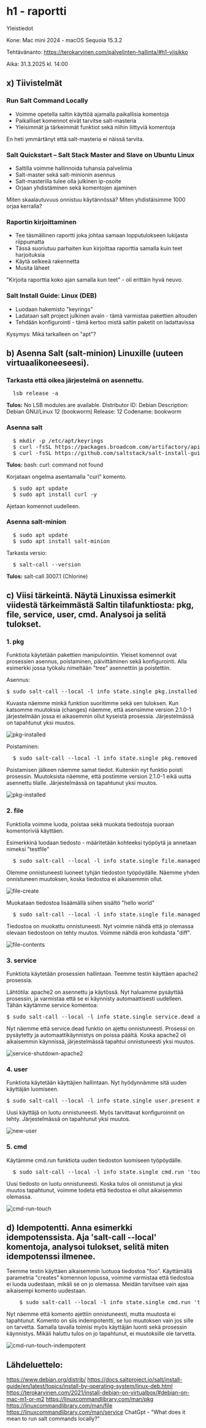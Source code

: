 # h1 - raportti

Yleistiedot

Kone: Mac mini 2024 - macOS Sequoia 15.3.2

Tehtävänanto: https://terokarvinen.com/palvelinten-hallinta/#h1-viisikko

Aika: 31.3.2025 kl. 14:00

## x) Tiivistelmät

### Run Salt Command Locally
- Voimme opetella saltin käyttöä ajamalla paikallisia komentoja
- Paikalliset komennot eivät tarvitse salt-masteria
- Yleisimmät ja tärkeimmät funktiot sekä niihin liittyviä komentoja

En heti ymmärtänyt että salt-masteria ei näissä tarvita.

### Salt Quickstart – Salt Stack Master and Slave on Ubuntu Linux
- Saltilla voimme hallinnoida tuhansia palvelimia
- Salt-master sekä salt-minionin asennus
- Salt-masterilla tulee olla julkinen ip-osoite
- Orjaan yhdistäminen sekä komentojen ajaminen

Miten skaalautuvuus onnistuu käytännössä? Miten yhdistäisimme 1000 orjaa kerralla?

### Raportin kirjoittaminen
- Tee täsmällinen raportti joka johtaa samaan lopputulokseen lukijasta riippumatta
- Tässä suoriutuu parhaiten kun kirjoittaa raporttia samalla kuin teet harjoituksia
- Käytä selkeeä rakennetta
- Musita läheet

"Kirjoita raporttia koko ajan samalla kun teet" - oli erittäin hyvä neuvo.

### Salt Install Guide: Linux (DEB)
- Luodaan hakemisto "keyrings"
- Ladataan salt project julkinen avain - tämä varmistaa pakettien aitouden
- Tehdään konfigurointi - tämä kertoo mistä saltin paketit on ladattavissa

Kysymys: Mikä tarkalleen on "apt"?
  
## b) Asenna Salt (salt-minion) Linuxille (uuteen virtuaalikoneeseesi).

### Tarkasta että oikea järjestelmä on asennettu.
<pre>
  lsb_release -a 
</pre>

**Tulos:** No LSB modules are available.
Distributor ID:	Debian
Description:	Debian GNU/Linux 12 (bookworm)
Release:	12
Codename:	bookworm

### Asenna salt
<pre>
  $ mkdir -p /etc/apt/keyrings
  $ curl -fsSL https://packages.broadcom.com/artifactory/api/security/keypair/SaltProjectKey/public | sudo tee /etc/apt/keyrings/salt-archive-keyring.pgp
  $ curl -fsSL https://github.com/saltstack/salt-install-guide/releases/latest/download/salt.sources | sudo tee /etc/apt/sources.list.d/salt.sources  
</pre>

**Tulos:** bash: curl: command not found

Korjataan ongelma asentamalla "curl" komento. 
<pre>
  $ sudo apt update 
  $ sudo apt install curl -y
</pre>

Ajetaan komennot uudelleen.

### Asenna salt-minion

<pre>
  $ sudo apt update
  $ sudo apt install salt-minion 
</pre>

Tarkasta versio:

<pre>
  $ salt-call --version  
</pre>

**Tulos:** salt-call 3007.1 (Chlorine)

## c) Viisi tärkeintä. Näytä Linuxissa esimerkit viidestä tärkeimmästä Saltin tilafunktiosta: pkg, file, service, user, cmd. Analysoi ja selitä tulokset.

### 1. pkg 

Funktiota käytetään pakettien manipulointiin. Yleiset komennot ovat prosessien asennus, poistaminen, päivittäminen sekä konfigurointi. Alla esimerkki jossa työkalu nimeltään "tree" asennettiin ja poistettiin. 

Asennus:

<pre>
$ sudo salt-call --local -l info state.single pkg.installed tree
</pre>

Kuvasta näemme minkä funktion suoritimme sekä sen tuloksen. Kun katsomme muutoksia (changes) näemme, että asensimme version 2.1.0-1 järjestelmään jossa ei aikasemmin ollut kyseistä prosessia. 
Järjestelmässä on tapahtunut yksi muutos.

![pkg-installed](/assignments/img/pkg-installed.png)

Poistaminen:

<pre>
  $ sudo salt-call --local -l info state.single pkg.removed tree  
</pre>

Poistamisen jälkeen näemme samat tiedot. Kuitenkin nyt funktio poisti prosessin. Muutoksista näemme, että postimme version 2.1.0-1 eikä uutta asennettu tilalle. 
Järjestelmässä on tapahtunut yksi muutos.

![pkg-installed](/assignments/img/pkg-removed.png)

### 2. file 

Funktiolla voimme luoda, poistaa sekä muokata tiedostoja suoraan komentoriviä käyttäen. 

Esimerkkinä luodaan tiedosto - määritetään kohteeksi työpöytä ja annetaan nimeksi "testfile"

<pre>
  $ sudo salt-call --local -l info state.single file.managed ~/Desktop/tesfile
</pre>

Olemme onnistuneesti luoneet tyhjän tiedoston työpöydälle. Näemme yhden onnistuneen muutoksen, koska tiedostoa ei aikaisemmin ollut.

![file-create](/assignments/img/file-new.png)

Muokataan tiedostoa lisäämällä siihen sisältö "hello world"

<pre>
  $ sudo salt-call --local -l info state.single file.managed ~/Desktop/tesfile contents="hello world"
</pre>

Tiedostoa on muokattu onnistuneesti. Nyt voimme nähdä että jo olemassa olevaan tiedostoon on tehty muutos. Voimme nähdä eron kohdasta "diff".

![file-contents](/assignments/img/file-contents.png)

### 3. service 

Funktiota käytetään prosessien hallintaan. Teemme testin käyttäen apache2 prosessia.

Lähtötila: apache2 on asennettu ja käytössä. Nyt haluamme pysäyttää prosessin, ja varmistaa että se ei käynnisty automaattisesti uudelleen. 
Tähän käytämme service komentoa:

<pre>
$ sudo salt-call --local -l info state.single service.dead apache2 enable=False 
</pre>

Nyt näemme että service.dead funktio on ajettu onnistuneesti.
Prosessi on pysäytetty ja automaattikäynnistys on poissa päältä.
Koska apache2 oli aikaisemmin käynnissä, järjestelmässä tapahtui onnistuneesti yksi muutos.

![service-shutdown-apache2](/assignments/img/service-shutdown-apache2.png)

### 4. user

Funktiota käytetään käyttäjien hallintaan. Nyt hyödynnämme sitä uuden käyttäjän luomiseen.

<pre>
$ sudo salt-call --local -l info state.single user.present mika1
</pre>

Uusi käyttäjä on luotu onnistuneesti. Myös tarvittavat konfiguroinnit on tehty. Järjestelmässä on tapahtunut yksi muutos.

![new-user](/assignments/img/new-user.png)

### 5. cmd

Käytämme cmd.run funktiota uuden tiedoston luomiseen työpöydälle.

<pre>
  $ sudo salt-call --local -l info state.single cmd.run 'touch /home/henrik/Desktop/foo' creates="/home/henrik/Desktop/foo" 
</pre>

Uusi tiedosto on luotu onnistuneesti. Koska tulos oli onnistunut ja yksi muutos tapahtunut, voimme todeta että tiedostoa ei ollut aikaisemmin olemassa. 

![cmd-run-touch](/assignments/img/cmd-run-touch.png)

## d) Idempotentti. Anna esimerkki idempotenssista. Aja 'salt-call --local' komentoja, analysoi tulokset, selitä miten idempotenssi ilmenee.

Teemme testin käyttäen aikaisemmin luotuoa tiedostoa "foo". Käyttämällä parametria "creates" komennon lopussa, voimme varmistaa että tiedostoa ei luoda uudestaan, mikäli se on jo olemassa. 
Meidän tarvitsee vain ajaa aikaisempi komento uudestaan.

<pre>
    $ sudo salt-call --local -l info state.single cmd.run 'touch /home/henrik/Desktop/foo' creates="/home/henrik/Desktop/foo" 
</pre>

Nyt näemme että komento ajettiin onnistuneesti, mutta muutosta ei tapahtunut. Komento on siis indempotentti, se luo muutoksen vain jos sille on tarvetta. Samalla tavalla toimisi myös käyttäjän luonti sekä prosessin käynnistys. Mikäli haluttu tulos on jo tapahtunut, ei muutoksille ole tarvetta.

![cmd-run-touch-indempotent](/assignments/img/cmd-run-touch-indempotent.png)

## Lähdeluettelo: 
https://www.debian.org/distrib/
https://docs.saltproject.io/salt/install-guide/en/latest/topics/install-by-operating-system/linux-deb.html
https://terokarvinen.com/2021/install-debian-on-virtualbox/#debian-on-mac-m1-or-m2
https://linuxcommandlibrary.com/man/pkg
https://linuxcommandlibrary.com/man/file
https://linuxcommandlibrary.com/man/service
ChatGpt - "What does it mean to run salt commands locally?"

